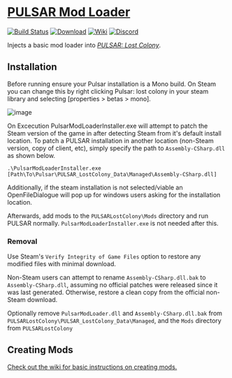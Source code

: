 # [PULSAR Mod Loader][0]


[0]: https://github.com/PULSAR-Modders/pulsar-mod-loader "PULSAR Mod Loader"

[![Build Status][1]][2]
[![Download][3]][4]
[![Wiki][5]][6]
[![Discord][7]][8]

[1]: https://github.com/PULSAR-Modders/pulsar-mod-loader/workflows/Build/badge.svg
[2]: https://github.com/PULSAR-Modders/pulsar-mod-loader/actions "Build Status"
[3]: https://img.shields.io/badge/-DOWNLOAD-success
[4]: https://github.com/PULSAR-Modders/pulsar-mod-loader/packages "Download"
[5]: https://img.shields.io/badge/-WIKI-informational
[6]: https://github.com/PULSAR-Modders/pulsar-mod-loader/wiki "Wiki"
[7]: https://img.shields.io/discord/458244416562397184.svg?label=&logo=discord&logoColor=ffffff&color=7389D8&labelColor=6A7EC2
[8]: https://discord.gg/yBJGv4T "PML Discord"

Injects a basic mod loader into [*PULSAR: Lost Colony*][10].

[10]: http://www.pulsarthegame.com/ "PULSAR: Lost Colony"

## Installation

Before running ensure your Pulsar installation is a Mono build. On Steam you can change this by right clicking Pulsar: lost colony in your steam library and selecting [properties > betas > mono].

![image](https://github.com/PULSAR-Modders/pulsar-mod-loader/assets/46509577/8aeca171-3cd7-4ffc-8805-77c8ce1400e7)



On Excecution PulsarModLoaderInstaller.exe will attempt to patch the Steam version of the game in after detecting Steam from it's default install location.  To patch a PULSAR installation in another location (non-Steam version, copy of client, etc), simply specify the path to `Assembly-CSharp.dll` as shown below.

```
.\PulsarModLoaderInstaller.exe [Path\To\Pulsar\PULSAR_LostColony_Data\Managed\Assembly-CSharp.dll]
```

Additionally, if the steam installation is not selected/viable an OpenFileDialogue will pop up for windows users asking for the installation location.

Afterwards, add mods to the `PULSARLostColony\Mods` directory and run PULSAR normally.  `PulsarModLoaderInstaller.exe` is not needed after this.

### Removal

Use Steam's `Verify Integrity of Game Files` option to restore any modified files with minimal download.

Non-Steam users can attempt to rename `Assembly-CSharp.dll.bak` to `Assembly-CSharp.dll`, assuming no official patches were released since it was last generated.  Otherwise, restore a clean copy from the official non-Steam download.

Optionally remove `PulsarModLoader.dll` and `Assembly-CSharp.dll.bak` from `PULSARLostColony\PULSAR_LostColony_Data\Managed`, and the `Mods` directory from `PULSARLostColony`

## Creating Mods

[Check out the wiki for basic instructions on creating mods.](https://github.com/PULSAR-Modders/pulsar-mod-loader/wiki/Creating-Mods)

